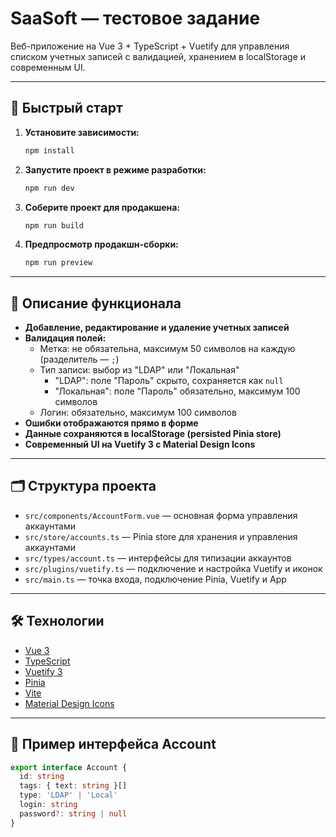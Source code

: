 # SaaSoft — тестовое задание

Веб-приложение на Vue 3 + TypeScript + Vuetify для управления списком учетных записей с валидацией, хранением в localStorage и современным UI.

---

## 🚀 Быстрый старт

1. **Установите зависимости:**
   ```bash
   npm install
   ```

2. **Запустите проект в режиме разработки:**
   ```bash
   npm run dev
   ```

3. **Соберите проект для продакшена:**
   ```bash
   npm run build
   ```

4. **Предпросмотр продакшн-сборки:**
   ```bash
   npm run preview
   ```

---

## 📝 Описание функционала

- **Добавление, редактирование и удаление учетных записей**
- **Валидация полей:**
  - Метка: не обязательна, максимум 50 символов на каждую (разделитель — `;`)
  - Тип записи: выбор из "LDAP" или "Локальная"
    - "LDAP": поле "Пароль" скрыто, сохраняется как `null`
    - "Локальная": поле "Пароль" обязательно, максимум 100 символов
  - Логин: обязательно, максимум 100 символов
- **Ошибки отображаются прямо в форме**
- **Данные сохраняются в localStorage (persisted Pinia store)**
- **Современный UI на Vuetify 3 с Material Design Icons**

---

## 🗂️ Структура проекта

- `src/components/AccountForm.vue` — основная форма управления аккаунтами
- `src/store/accounts.ts` — Pinia store для хранения и управления аккаунтами
- `src/types/account.ts` — интерфейсы для типизации аккаунтов
- `src/plugins/vuetify.ts` — подключение и настройка Vuetify и иконок
- `src/main.ts` — точка входа, подключение Pinia, Vuetify и App

---

## 🛠️ Технологии

- [Vue 3](https://vuejs.org/)
- [TypeScript](https://www.typescriptlang.org/)
- [Vuetify 3](https://next.vuetifyjs.com/)
- [Pinia](https://pinia.vuejs.org/)
- [Vite](https://vitejs.dev/)
- [Material Design Icons](https://pictogrammers.com/library/mdi/)

---

## 📄 Пример интерфейса Account

```ts
export interface Account {
  id: string
  tags: { text: string }[]
  type: 'LDAP' | 'Local'
  login: string
  password?: string | null
}
```
